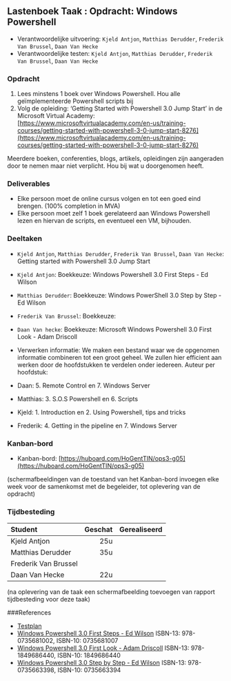 ## Lastenboek Taak : Opdracht: Windows Powershell

* Verantwoordelijke uitvoering: `Kjeld Antjon`, `Matthias Derudder`, `Frederik Van Brussel`, `Daan Van Hecke`
* Verantwoordelijke testen: `Kjeld Antjon`, `Matthias Derudder`, `Frederik Van Brussel`, `Daan Van Hecke`

### Opdracht
1. Lees minstens 1 boek over Windows Powershell. Hou alle geïmplementeerde Powershell scripts bij
2. Volg de opleiding: ‘Getting Started with Powershell 3.0 Jump Start’ in de Microsoft Virtual Academy:
[https://www.microsoftvirtualacademy.com/en-us/training-courses/getting-started-with-powershell-3-0-jump-start-8276](https://www.microsoftvirtualacademy.com/en-us/training-courses/getting-started-with-powershell-3-0-jump-start-8276)

Meerdere boeken, conferenties, blogs, artikels, opleidingen zijn aangeraden door te nemen maar niet verplicht. Hou bij wat u
doorgenomen heeft.

### Deliverables

* Elke persoon moet de online cursus volgen en tot een goed eind brengen. (100% completion in MVA)
* Elke persoon moet zelf 1 boek gerelateerd aan Windows Powershell lezen en hiervan de scripts, en eventueel een VM, bijhouden.

### Deeltaken

* `Kjeld Antjon`, `Matthias Derudder`, `Frederik Van Brussel`, `Daan Van Hecke`: Getting started with Powershell 3.0 Jump Start
* `Kjeld Antjon`: Boekkeuze: Windows Powershell 3.0 First Steps - Ed Wilson
* `Matthias Derudder`: Boekkeuze: Windows PowerShell 3.0 Step by Step - Ed Wilson
* `Frederik Van Brussel`: Boekkeuze: 
* `Daan Van hecke`: Boekkeuze: Microsoft Windows Powershell 3.0 First Look - Adam Driscoll 


* Verwerken informatie: We maken een bestand waar we de opgenomen informatie combineren tot een groot geheel. We zullen hier efficient aan werken door de hoofdstukken te verdelen onder iedereen.
Auteur per hoofdstuk:
* Daan: 5. Remote Control en 7. Windows Server
* Matthias: 3. S.O.S Powershell en 6. Scripts
* Kjeld: 1. Introduction en 2. Using Powershell, tips and tricks
* Frederik:  4. Getting in the pipeline en 7. Windows Server

### Kanban-bord

* Kanban-bord: [https://huboard.com/HoGentTIN/ops3-g05](https://huboard.com/HoGentTIN/ops3-g05)

(schermafbeeldingen van de toestand van het Kanban-bord invoegen elke week voor de samenkomst met de begeleider, tot oplevering van de opdracht)

### Tijdbesteding

| Student  | Geschat | Gerealiseerd |
| :---     |    ---: |         ---: |
| Kjeld Antjon |  25u       |              |
| Matthias Derudder |   35u   |              |
| Frederik Van Brussel |         |              |
| Daan Van Hecke |  22u       |              |

(na oplevering van de taak een schermafbeelding toevoegen van rapport tijdbesteding voor deze taak)


###References

* [Testplan](./testplan.md)
* [Windows Powershell 3.0 First Steps - Ed Wilson](http://www.amazon.com/Windows-PowerShell-3-0-First-Steps/dp/0735681007) ISBN-13: 978-0735681002, ISBN-10: 0735681007
* [Windows Powershell 3.0 First Look - Adam Driscoll](http://www.amazon.com/Microsoft-Windows-PowerShell-3-0-Firstlook/dp/1849686440) ISBN-13: 978-1849686440, ISBN-10: 1849686440
* [Windows Powershell 3.0 Step by Step - Ed Wilson](http://www.amazon.com/Windows-PowerShell-3-0-Step-Developer-ebook/dp/B00JDMPJHU/ref=asap_bc?ie=UTF8) ISBN-13: 978-0735663398, ISBN-10: 0735663394
